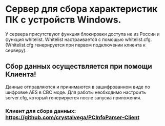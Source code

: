 # Сервер для сбора характеристик ПК с устройств Windows.

У сервера присутствуют функция блокировки доступа не из России и функция whitelist.
Whitelist настраивается с помощью whitelist.cfg.
(Whitelist.cfg генерируется при первом подключении клиента к серверу).

## Сбор данных осуществляется при помощи Клиента!

Данные отправляются и принимаются в зашифрованном виде по шифровке AES в CBC моде.
Для работы необходимо настроить server.cfg, который генерируется после запуска приложения.

### Клиент для сбора данных: https://github.com/crystalvega/PCInfoParser-Client
